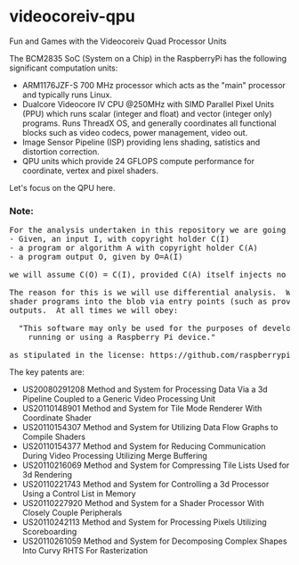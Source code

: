 videocoreiv-qpu
===============

Fun and Games with the Videocoreiv Quad Processor Units

The BCM2835 SoC (System on a Chip) in the RaspberryPi has the following significant computation units:
- ARM1176JZF-S 700 MHz processor which acts as the "main" processor and typically runs Linux.
- Dualcore Videocore IV CPU @250MHz with SIMD Parallel Pixel Units (PPU) which runs scalar (integer and float) and vector (integer only) programs.
Runs ThreadX OS, and generally coordinates all functional blocks such as video codecs, power management, video out.
- Image Sensor Pipeline (ISP) providing lens shading, satistics and distortion correction.
- QPU units which provide 24 GFLOPS compute performance for coordinate, vertex and pixel shaders.

Let's focus on the QPU here.

### Note:
<pre>
For the analysis undertaken in this repository we are going to operate on the following assumption:
- Given, an input I, with copyright holder C(I)
- a program or algorithm A with copyright holder C(A)
- a program output O, given by O=A(I)

we will assume C(O) = C(I), provided C(A) itself injects no artistic work during the operation of A().

The reason for this is we will use differential analysis.  We will feed various inputs such as
shader programs into the blob via entry points (such as provided by OpenGL ES) and observe the 
outputs.  At all times we will obey:

  "This software may only be used for the purposes of developing for, 
    running or using a Raspberry Pi device."

as stipulated in the license: https://github.com/raspberrypi/firmware/blob/master/boot/LICENCE.broadcom.
</pre>

The key patents are:
- US20080291208 Method and System for Processing Data Via a 3d Pipeline Coupled to a Generic Video Processing Unit
- US20110148901 Method and System for Tile Mode Renderer With Coordinate Shader
- US20110154307 Method and System for Utilizing Data Flow Graphs to Compile Shaders
- US20110154377 Method and System for Reducing Communication During Video Processing Utilizing Merge Buffering
- US20110216069 Method and System for Compressing Tile Lists Used for 3d Rendering
- US20110221743 Method and System for Controlling a 3d Processor Using a Control List in Memory
- US20110227920 Method and System for a Shader Processor With Closely Couple Peripherals
- US20110242113 Method and System for Processing Pixels Utilizing Scoreboarding
- US20110261059 Method and System for Decomposing Complex Shapes Into Curvy RHTS For Rasterization


